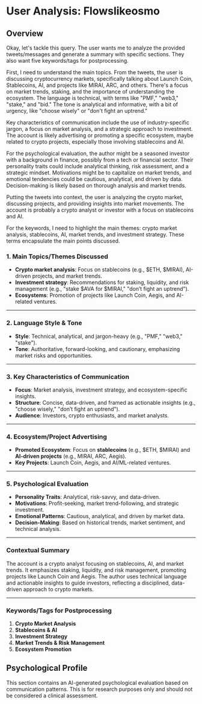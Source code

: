 # User Analysis: Flowslikeosmo

## Overview

<think>
Okay, let's tackle this query. The user wants me to analyze the provided tweets/messages and generate a summary with specific sections. They also want five keywords/tags for postprocessing. 

First, I need to understand the main topics. From the tweets, the user is discussing cryptocurrency markets, specifically talking about Launch Coin, Stablecoins, AI, and projects like MIRAI, ARC, and others. There's a focus on market trends, staking, and the importance of understanding the ecosystem. The language is technical, with terms like "PMF," "web3," "stake," and "bid." The tone is analytical and informative, with a bit of urgency, like "choose wisely" or "don't fight an uptrend."

Key characteristics of communication include the use of industry-specific jargon, a focus on market analysis, and a strategic approach to investment. The account is likely advertising or promoting a specific ecosystem, maybe related to crypto projects, especially those involving stablecoins and AI. 

For the psychological evaluation, the author might be a seasoned investor with a background in finance, possibly from a tech or financial sector. Their personality traits could include analytical thinking, risk assessment, and a strategic mindset. Motivations might be to capitalize on market trends, and emotional tendencies could be cautious, analytical, and driven by data. Decision-making is likely based on thorough analysis and market trends.

Putting the tweets into context, the user is analyzing the crypto market, discussing projects, and providing insights into market movements. The account is probably a crypto analyst or investor with a focus on stablecoins and AI.

For the keywords, I need to highlight the main themes: crypto market analysis, stablecoins, AI, market trends, and investment strategy. These terms encapsulate the main points discussed.
</think>

### **1. Main Topics/Themes Discussed**  
- **Crypto market analysis**: Focus on stablecoins (e.g., $ETH, $MIRAI), AI-driven projects, and market trends.  
- **Investment strategy**: Recommendations for staking, liquidity, and risk management (e.g., "stake $AVA for $MIRAI," "don’t fight an uptrend").  
- **Ecosystems**: Promotion of projects like Launch Coin, Aegis, and AI-related ventures.  

---

### **2. Language Style & Tone**  
- **Style**: Technical, analytical, and jargon-heavy (e.g., "PMF," "web3," "stake").  
- **Tone**: Authoritative, forward-looking, and cautionary, emphasizing market risks and opportunities.  

---

### **3. Key Characteristics of Communication**  
- **Focus**: Market analysis, investment strategy, and ecosystem-specific insights.  
- **Structure**: Concise, data-driven, and framed as actionable insights (e.g., "choose wisely," "don’t fight an uptrend").  
- **Audience**: Investors, crypto enthusiasts, and market analysts.  

---

### **4. Ecosystem/Project Advertising**  
- **Promoted Ecosystem**: Focus on **stablecoins** (e.g., $ETH, $MIRAI) and **AI-driven projects** (e.g., MIRAI, ARC, Aegis).  
- **Key Projects**: Launch Coin, Aegis, and AI/ML-related ventures.  

---

### **5. Psychological Evaluation**  
- **Personality Traits**: Analytical, risk-savvy, and data-driven.  
- **Motivations**: Profit-seeking, market trend-following, and strategic investment.  
- **Emotional Patterns**: Cautious, analytical, and driven by market data.  
- **Decision-Making**: Based on historical trends, market sentiment, and technical analysis.  

---

### **Contextual Summary**  
The account is a crypto analyst focusing on stablecoins, AI, and market trends. It emphasizes staking, liquidity, and risk management, promoting projects like Launch Coin and Aegis. The author uses technical language and actionable insights to guide investors, reflecting a disciplined, data-driven approach to crypto markets.  

---

### **Keywords/Tags for Postprocessing**  
1. **Crypto Market Analysis**  
2. **Stablecoins & AI**  
3. **Investment Strategy**  
4. **Market Trends & Risk Management**  
5. **Ecosystem Promotion**

## Psychological Profile

This section contains an AI-generated psychological evaluation based on communication patterns. This is for research purposes only and should not be considered a clinical assessment.